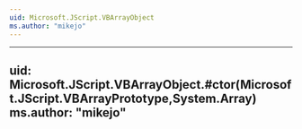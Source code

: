```yaml
---
uid: Microsoft.JScript.VBArrayObject
ms.author: "mikejo"
---
```


---
uid: Microsoft.JScript.VBArrayObject.#ctor(Microsoft.JScript.VBArrayPrototype,System.Array)
ms.author: "mikejo"
---
